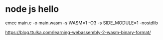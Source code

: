 # node js hello




emcc main.c -o main.wasm -s WASM=1 -O3 -s SIDE_MODULE=1 -nostdlib



https://blog.ttulka.com/learning-webassembly-2-wasm-binary-format/
